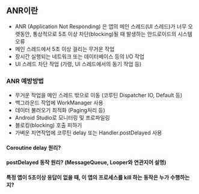 ## ANR이란
- ANR (Application Not Responding) 은 앱의 메인 스레드(UI 스레드)가 너무 오랫동안, 통상적으로 5초 이상 차단(blocking)될 때 발생하는 안드로이드의 시스템 오류
- 메인 스레드에서 5초 이상 걸리는 무거운 작업
- 장시간 실행되는 네트워크 또는 데이터베이스 등의 I/O 작업
- UI 스레드 차단 작업 (가령, UI 스레드에서의 동기 작업 등)

### ANR 예방방법
- 무거운 작업을 메인 스레드 밖으로 이동 (코루틴 Dispatcher IO, Default 등)
- 백그라운드 작업에 WorkManager 사용
- 데이터 불러오기 최적화 (Paging처리 등)
- Android Studio로 모니터링 및 프로파일링
- 블로킹(blocking) 호출 피하기
- 가벼운 지연작업에 코루틴 delay 또는 Handler.postDelayed 사용

#### Coroutine delay 원리?
#### postDelayed 동작 원리? (MessageQueue, Looper와 연관지어 설명)

#### 특정 앱이 5초이상 응답이 없을 때, 이 앱의 프로세스를 kill 하는 동작은 누가 수행하는지?
